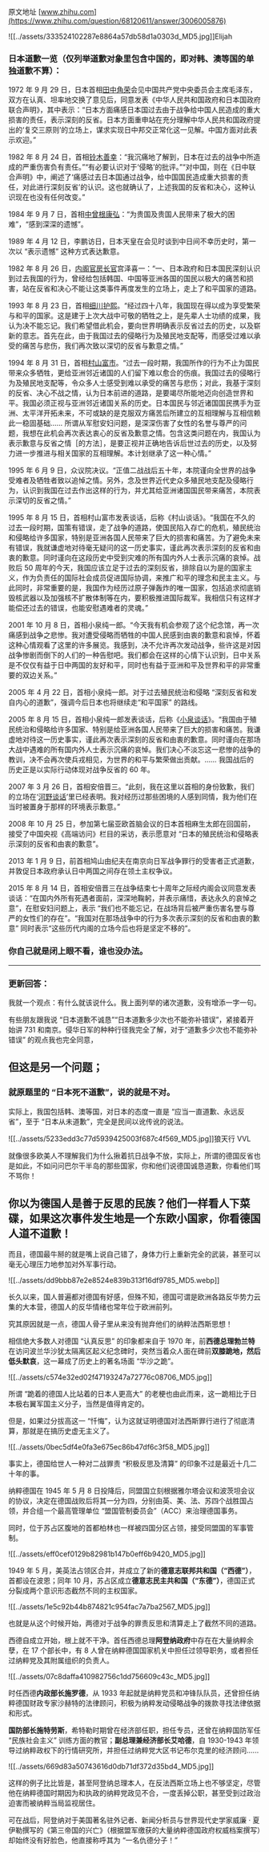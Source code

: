 原文地址 [www.zhihu.com](https://www.zhihu.com/question/68120611/answer/3006005876) 

![[../assets/333524102287e8864a57db58d1a0303d_MD5.jpg]]Elijah​

### 日本道歉一览（仅列举道歉对象里包含中国的，即对韩、澳等国的单独道歉不算）：

1972 年 9 月 29 日，日本首相[田中角荣](https://www.zhihu.com/search?q=%E7%94%B0%E4%B8%AD%E8%A7%92%E8%8D%A3&search_source=Entity&hybrid_search_source=Entity&hybrid_search_extra=%7B%22sourceType%22%3A%22answer%22%2C%22sourceId%22%3A3006005876%7D)会见中国共产党中央委员会主席毛泽东，双方在认真、坦率地交换了意见后，同意发表《中华人民共和国政府和日本国政府联合声明》，其中表示：“日本方面痛感日本国过去由于战争给中国人民造成的重大损害的责任，表示深刻的反省。日本方面重申站在充分理解中华人民共和国政府提出的‘复交三原则’的立场上，谋求实现日中邦交正常化这一见解。中国方面对此表示欢迎。”

1982 年 8 月 24 日，首相[铃木善幸](https://www.zhihu.com/search?q=%E9%93%83%E6%9C%A8%E5%96%84%E5%B9%B8&search_source=Entity&hybrid_search_source=Entity&hybrid_search_extra=%7B%22sourceType%22%3A%22answer%22%2C%22sourceId%22%3A3006005876%7D)：“我沉痛地了解到，日本在过去的战争中所造成的严重伤害负有责任。”“有必要认识对于‘侵略’的批评。”“对中国，则在《日中联合声明》中，阐述了‘痛感过去日本国通过战争，给中国国民造成重大损害的责任，对此进行深刻反省’的认识。这也就确认了，上述我国的反省和决心，这种认识现在也没有任何改变。”

1984 年 9 月 7 日，首相[中曾根康弘](https://www.zhihu.com/search?q=%E4%B8%AD%E6%9B%BE%E6%A0%B9%E5%BA%B7%E5%BC%98&search_source=Entity&hybrid_search_source=Entity&hybrid_search_extra=%7B%22sourceType%22%3A%22answer%22%2C%22sourceId%22%3A3006005876%7D)：“为贵国及贵国人民带来了极大的困难”，“感到深深的遗憾”。

1989 年 4 月 12 日，李鹏访日，日本天皇在会见时谈到中日间不幸历史时，第一次以 “表示遗憾” 这种方式表达歉意。

1982 年 8 月 26 日，[内阁官房长官](https://www.zhihu.com/search?q=%E5%86%85%E9%98%81%E5%AE%98%E6%88%BF%E9%95%BF%E5%AE%98&search_source=Entity&hybrid_search_source=Entity&hybrid_search_extra=%7B%22sourceType%22%3A%22answer%22%2C%22sourceId%22%3A3006005876%7D)宫泽喜一：“一、日本政府和日本国民深刻认识到过去我国的行为，曾经给包括韩国、中国等亚洲各国的国民以极大的痛苦和损害，站在反省和决心不能让这类事件再度发生的立场上，走上了和平国家的道路。

1993 年 8 月 23 日，首相[细川护熙](https://www.zhihu.com/search?q=%E7%BB%86%E5%B7%9D%E6%8A%A4%E7%86%99&search_source=Entity&hybrid_search_source=Entity&hybrid_search_extra=%7B%22sourceType%22%3A%22answer%22%2C%22sourceId%22%3A3006005876%7D)。“经过四十八年，我国现在得以成为享受繁荣与和平的国家。这是建于上次大战中可敬的牺牲之上，是先辈人士功绩的成果，我认为决不能忘记。我们希望借此机会，要向世界明确表示反省过去的历史，以及崭新的意志。首先在此，由于我国过去的侵略行为及殖民地支配等，而感受过难以承受的痛苦与悲伤，我们再次致以深切的反省与歉意之情。”

1994 年 8 月 31 日，首相[村山富市](https://www.zhihu.com/search?q=%E6%9D%91%E5%B1%B1%E5%AF%8C%E5%B8%82&search_source=Entity&hybrid_search_source=Entity&hybrid_search_extra=%7B%22sourceType%22%3A%22answer%22%2C%22sourceId%22%3A3006005876%7D)。“过去一段时期，我国所作的行为不止为国民带来众多牺牲，更给亚洲邻近诸国的人们留下难以愈合的伤痕。我国过去的侵略行为及殖民地支配等，令众多人士感受到难以承受的痛苦与悲伤；对此，我基于深刻的反省、决心不战之情，认为日本前进的道路，是要竭尽所能地迈向创造世界和平。我国必须正视与亚洲邻近诸国关系的历史。日本国民与邻近诸国国民携手为亚洲、太平洋开拓未来，不可或缺的是克服双方痛苦后所建立的互相理解与互相信赖此一稳固基础…… 所谓从军慰安妇问题，是深深伤害了女性的名誉与尊严的问题，我想在此机会再次表达衷心的反省及歉意之情。包含这类问题在内，我国认为表示歉意与反省之情［的方法］，是要正视并正确地告诉后世过去的历史，以及努力进一步推进与相关国家的互相理解。本计划继承了这一种心情。”

1995 年 6 月 9 日，众议院决议。“正值二战战后五十年，本院谨向全世界的战争受难者及牺牲者致以追悼之情。另外，念及世界近代史众多殖民地支配及侵略行为，认识到我国在过去作出这样的行为，并尤其给亚洲诸国国民带来痛苦，本院表示深切的反省之情。”

1995 年 8 月 15 日，首相村山富市发表谈话，后称《村山谈话》。“我国在不久的过去一段时期，国策有错误，走了战争的道路，使国民陷入存亡的危机，殖民统治和侵略给许多国家，特别是亚洲各国人民带来了巨大的损害和痛苦。为了避免未来有错误，我就谦虚地对待毫无疑问的这一历史事实，谨此再次表示深刻的反省和由衷的歉意。同时谨向在这段历史中受到灾难的所有国内外人士表示沉痛的哀悼。战败后 50 周年的今天，我国应该立足于过去的深刻反省，排除自以为是的国家主义，作为负责任的国际社会成员促进国际协调，来推广和平的理念和民主主义。与此同时，非常重要的是，我国作为经历过原子弹轰炸的唯一国家，包括追求彻底销毁核武器以及加强核不扩散体制等在内，要积极推进国际裁军。我相信只有这样才能偿还过去的错误，也能安慰遇难者的灵魂。”

2001 年 10 月 8 日，首相小泉纯一郎。“今天我有机会参观了这个纪念馆，再一次痛感到战争之悲惨。我对遭受侵略而牺牲的中国人民感到由衷的歉意和哀悼，怀着这种心情观看了这里的许多展览。我感到，决不允许再次发动战争，些许这是对因战争惨剧而倒下的人们的一种告慰吧。我们都会在这样的心情下认识到，日中关系是不仅仅有益于日中两国的友好和平，同时也有益于亚洲和平及世界和平的非常重要的双边关系。”

2005 年 4 月 22 日，首相小泉纯一郎。对于过去殖民统治和侵略 “深刻反省和发自内心的道歉”，强调今后日本也将继续走“和平国家” 的路线。

2005 年 8 月 15 日，首相小泉纯一郎发表谈话，后称《[小泉谈话](https://www.zhihu.com/search?q=%E5%B0%8F%E6%B3%89%E8%B0%88%E8%AF%9D&search_source=Entity&hybrid_search_source=Entity&hybrid_search_extra=%7B%22sourceType%22%3A%22answer%22%2C%22sourceId%22%3A3006005876%7D)》。“我国由于殖民统治和侵略给许多国家、特别是给亚洲各国人民带来了巨大的损害和痛苦。我谦虚地对待这一历史事实，谨此再次表示深刻的反省和由衷的歉意。同时谨向在那场大战中遇难的所有国内外人士表示沉痛的哀悼。我们决心不淡忘这一悲惨的战争的教训，决不会再次使兵戎相见，为世界的和平与繁荣做出贡献。…… 我国战后的历史正是以实际行动体现对战争反省的 60 年。

2007 年 3 月 26 日，首相安倍晋三。“此刻，我在这里以首相的身份致歉，我们的立场在‘[河野谈话](https://www.zhihu.com/search?q=%E6%B2%B3%E9%87%8E%E8%B0%88%E8%AF%9D&search_source=Entity&hybrid_search_source=Entity&hybrid_search_extra=%7B%22sourceType%22%3A%22answer%22%2C%22sourceId%22%3A3006005876%7D)’里已经表明。我对经历过那些困境的人感到同情，我为他们在当时被置身于那样的环境表示歉意。”

2008 年 10 月 25 日，参加第七届亚欧首脑会议的日本首相麻生太郎在回国前，接受了中国央视《高端访问》栏目的采访，表示愿意对 “日本的殖民统治和侵略表示深刻的反省和由衷的歉意”。

2013 年 1 月 9 日，前首相鸠山由纪夫在南京向日军战争罪行的受害者正式道歉，并敦促日本政府承认日中两国之间存在领土主权争议。

2015 年 8 月 14 日，首相安倍晋三在战争结束七十周年之际经内阁会议同意发表谈话：“在国内外所有死遇者面前，深深地鞠躬，并表示痛惜，表达永久的哀悼之意”，在慰安妇问题上，表示 “我们也不能忘记，在战场背后被严重伤害名誉与尊严的女性们的存在”。“我国对在那场战争中的行为多次表示深刻的反省和由衷的歉意” 同时表示“这些历代内阁的立场今后也将是坚定不移的”。

### 你自己就是闭上眼不看，谁也没办法。

* * *

### 更新回答：

我就一个观点：有什么就该说什么。我上面列举的诸次道歉，没有增添一字一句。

有些朋友跟我说 “日本道歉不诚恳”“日本道歉多少次也不能弥补错误”，紧接着开始讲 731 和南京。侵华日军的种种行径我完全了解，对于“道歉多少次也不能弥补错误” 的观点我也完全同意，

但这是另一个问题；
---------

### 就原题里的 “日本死不道歉”，说的就是不对。

实际上，我国包括韩、澳等国，对日本的态度一直是 “应当一直道歉、永远反省”，至于 “日本从未道歉”，完全是民间以讹传讹的说法。

![[../assets/5233edd3c77d5939425003f687c4f569_MD5.jpg]]狼天行 VVL​

就像很多欧美人不理解我们为什么揪着抗日战争不放，实际上，所谓的德国反省也是如此，不如问问巴尔干半岛的那些国家，你和他们说德国诚恳道歉，你看他们骂不骂你！

你以为德国人是善于反思的民族？他们一样看人下菜碟，如果这次事件发生地是一个东欧小国家，你看德国人道不道歉！
-----------------------------------------------------

而且，德国最牛掰的就是嘴上说自己错了，身体力行上重新完全的武装，甚至可以毫无心理压力地参加对外军事行动。

![[../assets/dd9bbb87e2e8524e839b313f16df9785_MD5.webp]]

长久以来，国人普遍都对德国有好感，但殊不知，德国可谓是欧洲各路反华势力云集的大本营，德国人的反华情绪也常年位于欧洲前列。

究其原因就是一点，德国人骨子里从来没有抛弃他们的纳粹法西斯思想！

相信绝大多数人对德国 “认真反思” 的印象都来自于 1970 年，前**西德总理勃兰特**在访问波兰华沙犹太隔离区起义纪念碑时，突然当着众人面在碑前**双膝跪地，然后低头默哀**，这一幕成了历史上的著名场面 “华沙之跪”。

![[../assets/c574e32ed02f47193247a72776c08706_MD5.jpg]]

所谓 “跪着的德国人比站着的日本人更高大” 的老梗也由此而来，这一跪相比于日本极右翼军国主义分子，当然是值得肯定的。

但是，如果过分拔高这一 “忏悔”，认为这就证明德国对法西斯罪行进行了彻底清算，那就是在搞历史虚无主义了。

![[../assets/0bec5df4e0fa3e675ec86b47df6c3f58_MD5.jpg]]

事实上，德国给世人一种对二战罪责 “积极反思及清算” 的印象不过是最近十几二十年的事。

纳粹德国在 1945 年 5 月 8 日投降后，同盟国立刻根据雅尔塔会议和波茨坦会议的协议，决定在德国战败后将其一分为四，分别由英、美、法、苏四个战胜国占领，并合组一个最高管理单位 “盟国管制委员会”（ACC）来治理德国事务。

同时，位于苏占区腹地的首都柏林也一样被四国分区占领，接受同盟国的军事管制。

![[../assets/eff0cef0129b82981b147b0eff6b9420_MD5.jpg]]

1949 年 5 月，美英法占领区合并，并成立了新的**德意志联邦共和国（“西德”）**，首都设在波恩；同年 10 月，苏占区成立**德意志民主共和国（“东德”）**，德国正式分裂成两个意识形态截然不同的主权国家。

![[../assets/1e5c92b44b874821c954fac7a7ba2567_MD5.jpg]]

也就是从这个时候开始，两德对于战争的罪责反思和清算走上了截然不同的道路。

西德自成立开始，根上就不干净。首任西德总理**阿登纳政府**中存在在大量纳粹余孽，在 17 个部长中，有 8 人曾在纳粹德国国家机关中担任过领导职务，或者担任过纳粹党及其附属组织的负责人。

![[../assets/07c8daffa410982756c1dd756609c43c_MD5.jpg]]

时任西德**内政部长施罗德**，从 1933 年起就是纳粹党员和冲锋队队员，还曾担任纳粹德国财政专家沙赫特的法律顾问，积极为纳粹发动侵略战争的拨款寻找法律依据和形式。

**国防部长施特劳斯**，希特勒时期曾在经济部任职，担任专员，还曾在纳粹国防军任 “民族社会主义” 训练方面的教官；**副总理兼经济部长艾哈德**，自 1930-1943 年领导过纳粹政权下的行情研究所，并担任过纳粹党大区书记布尔克里的经济顾问......

![[../assets/669d83a50743616d0db71df372d35bd4_MD5.jpg]]

这样的例子比比皆是，甚至阿登纳总理本人，在反法西斯立场上也不够坚定，尽管他在纳粹德国时期因为和执政的纳粹党政见不合，一度丢掉公职，甚至受到过政治迫害而被纳粹当局监视居住。

可在战后，阿登纳对于美国著名驻外记者、新闻分析员与世界现代史学家威廉 · 夏伊勒撰写的《第三帝国的兴亡》（根据盟军缴获的大量纳粹德国政府权威档案撰写）却始终没有好脸色，他直接称呼其为 “一名仇德分子！”

![](data:image/svg+xml;utf8,<svg xmlns='http://www.w3.org/2000/svg' width='215' height='343'></svg>)

该书一度在西德被猛烈抨击，销量惨淡，威廉不由得感叹德国人在战后不过几年时间，竟然就像忘记了战争存在过一样。

至于在西德政府的基础，纳粹余孽问题更为严重，20 世纪 50 年代末期，西德司法界担任法官和检察官的前纳粹分子多达 9000 余人。

![[../assets/05f73eed909bc0c7b6a15f2bd887cc27_MD5.jpg]]

据东德争取统一委员会当时的统计，曾在纳粹德国司法部担任过领导职务或曾在各个特别法庭和军事法庭任职的 1000 多名法官，彼时在西德的司法系统中发挥着领导骨干作用。而在纳粹时代，数十万反法西斯主义战士曾根据上述法官的判决被长期监禁，有 6 万人被判处死刑。

更夸张的是，西德政府在路德维希堡设立的 “追缉纳粹战犯中心”，其总负责人**艾尔文 · 许勒**，本身就是一个罪恶多端，隐藏身份的纳粹战犯！

整个六七十年代，此人利用职权将来自苏联、波兰、捷克、南斯拉夫等战争受害国的大量揭发举报材料扣押甚至销毁，到最后，他干脆蛮横拒绝接受材料，成功让一大批战犯因证据不足，无法立案被释放或者轻判。

最令世人大跌眼镜的是，甲级战犯、原纳粹内政部部长助理和总顾问威廉 · 弗利克有个得力助手名为**汉斯 · 格罗布克**，此人曾残酷迫害被占领国家的无辜百姓，并且参与了臭名昭著的《纽伦堡种族法》和《国籍法》起草工作，甚至还在东欧协助艾希曼督促犹太人问题的 “最后解决”。

![[../assets/57288ef22c0b78bf3effab0ebceb2019_MD5.jpg]]

按照道理，犯下如此罪行至少是个乙级战犯没跑了，而且在战后初期，曾被盟国有关机构列为第 101 号战犯。

但不知道为何，他没受到任何惩罚，还重返政界，混到了西德国务秘书的职务，并利用职权继续将大批纳粹余孽或极右翼分子吸纳进西德政府里，巅峰时期，西德官员总数三分之二的底子都不干净，直到 1963 年东德政府将此事对外公布抨击西德 “纳粹余孽死灰复燃” 后，格罗布克才被免职。

![[../assets/8af79ee0ace7bdcc4e631db48eb299f3_MD5.jpg]]

至于在重建后的西德军队中，前纳粹德军成员更是比比皆是，比如西德**联邦情报局局长盖伦**是前纳粹德国军事情报局东方处处长；纳粹高级将领**汉斯 · 斯派达尔**（曾任纳粹德军驻法国部队参谋长，是隆美尔元帅的主要助手）和**阿道夫 · 豪辛格**（曾任纳粹武装力量大本营作战处长，进攻苏联的 “巴巴罗萨计划” 主要策划者之一）在北约总部中担任要职；

![[../assets/46b1c39bcb562470965fd6b638355d96_MD5.jpg]]

西德**国防军总司令路德维希 · 克吕维尔**在纳粹德国时期担任过坦克部队中将，纳粹海军上将**赫尔穆特 · 海耶**与**弗里德里希 · 卢格**在战后继续参与制定北约在北海和波罗地海同苏联、东欧国家作战计划。

至于**西德国防军的 4 个主要军团的司令官**全部为纳粹德国的将领，一直到六十年代末，西德军队的高级将领中的前纳粹分子依然高达 70%，他们都曾在希特勒的总参谋本部工作过，或者就是纳粹前国防部、最高统帅部的领导成员，至于中下层的军官、基层官兵中的极右翼、前纳粹分子更是多如牛毛。

![[../assets/01aa089e1b525d44c7985297a2373d46_MD5.jpg]]

一个被占领的战败国，能够明目张胆地这么搞，当然是在美国占领军一手包庇下才能达成。

在这种风气的影响下，西德民间怀念纳粹的势头也一度高涨，英国著名历史学者托尼. 朱特在其著作《战后欧洲史》中详细描述了战后初期，西德民间的状况：

![[../assets/a8474c2d72bcdae93cc40cdaa2b0c808_MD5.jpg]]

**“战后初期的民意调查资料证实了盟军的努力收效甚微。1946 年 10 月，当纽伦堡审判结束时，只有 6% 的德国人愿意承认，他们认为审判是‘不公平的’，但 4 年后，1/3 的人持这种观点。**

他们持这样的观点毫不奇怪，因为从 1945 年到 1949 年这整段时间里，大多数德国人始终认为‘纳粹主义是一种很好的理念，只是被操作坏了’。1946 年 11 月，在美军占领区内接受调查的德国人中有 37% 的人认为对犹太人、波兰人和其他非雅利安人的调查，对于德国人的安全来说是‘必要的’。”

![[../assets/a05ba5a423f6df8708b2b271b07308bd_MD5.jpg]]

“在 1946 年 11 月这同一次调查中，1/3 的德国人同意一种观点，即‘犹太人不应享有属于雅利安人种的同样权利’。这也并不会令人感到特别惊奇，因为做出这种反应的人刚刚从时间长达 12 年之久持这种观点的极权政府之下走出来。真正令人惊异的是 6 年后举行的一次民意调查，联邦德国持‘德国土地上最好没有犹太人’观点的人数比例居然还略高于上述的 1/3，达到 37%。”

“若没有这种集体失忆症，欧洲战后令人惊愕的复苏是不可能的。可以肯定的是，很多被抛置脑后的事情将会以各种令人不愉快的方式再度回忆起来。但是随着岁月流逝，要到很晚以后才会清楚，战后欧洲赖以作为基础的各种神话会在多大程度上引起破坏和变化。”

![[../assets/d97a03362c675ce5fcabe87bb6350154_MD5.jpg]]

到了 1948 年的柏林危机，以美国为首的西方阵营空军共出动了 26 万多架次的运输机，为西柏林每日平均空运的物资最多时达到 15000 吨。

![[../assets/b67d2e3ab4fecb0d67437f5cd120e933_MD5.jpg]]

当时，英国著名历史学家汤因比曾亲历了那段历史，他在《国际事务概览》中详细记述了当时西柏林发生的故事。

其中，有这样一个事件：当时，苏军和西柏林的盟军司令部定期会做一定会晤，苏军方面的英语翻译是一个年轻的女孩，在会谈间隙，苏军女翻译用羡慕的口吻对英美军官说：“盟军如今救济德国人的物资要是能给当年的列宁格勒就好了。”

![[../assets/4e1741afe113c872cf08fa1d8bb88b5f_MD5.jpg]]

谁知话音未落，有一名德国女公务员应该是听懂了这句话，她径直走来，用理直气壮且带有轻蔑的口吻，用英语对苏军女翻译嚷道：**“德国人能吃这些是因为我们是优等民族！”**

此言一出，汤因比倍感震惊，因为这个德国女士明明看着温文尔雅，像是受过高等教育的人，竟然会说出这样的话。

![[../assets/83f73e8f70d19e2e2f0545c22e7e1388_MD5.jpg]]

不难看出，西德对纳粹的反思从一开始就是不够的，这一点，中国人曾经有着非常清醒的认识：

![[../assets/ceee289c80d7e6c33ceccfde31dea898_MD5.jpg]]

直到 1982 年底，时任西德的联邦政府司法部长宣布，在西德经过侦查或法庭审理的 86463 名战犯中，真正受到惩治的只有 6432 人，不足审理总数的 8%，而就在这些战犯中，还不乏大量被轻判的。

纳粹屠杀了 600 万犹太人是滔天罪行，但 2700 万苏联人民，170 万前南斯拉夫人民的死难，难道比不过犹太人吗？更有甚者，同样被纳粹大规模清洗的吉普赛人，德国当局几乎没有谈起过，世人似乎都忘了还有这么一个受害人群体存在。

![[../assets/20ea087c942c25421053982fd956863e_MD5.jpg]]

同样，我们必须客观认识到德国的道歉有极大的政治因素在其中。冷战开始后的美苏争霸格局，美国为首的北约急需一个能够团结在欧洲抵抗红色军团的力量，为此必须将德国重新武装起来，但是怕舆论无法接受，便制作了一系列包装工作，如下跪道歉，纪录片，课本教材等，这些更大因素上是大局观需求。

实事求是地说，由于帝国主义集团反共的需要，无论是日本还是德国，其战争罪行都远未得到彻底清算。法西斯战犯们不但大多逃过了制裁，还在战后新政府中身居要职。

![[../assets/6557ef8e92babe205de8b3928c4bd34c_MD5.jpg]]

反省战争、忏悔罪行，根本上不是为了过去，而是为了当代和将来，有没有好好清算历史，看看当事人后来的所作所为即可知晓。

即便是追杀纳粹分子的东德，冷战时期的 “布拉格之春”，穿着和二战相似的东德军队再度踏入捷克斯洛伐克领土时，也带给当地人民巨大的心理创伤。

而统一后的德国，更是彻底解禁集体自卫权（如今雅尔塔体系对日本的约束力远大于对德国的约束力）。

![[../assets/ddbc8db074a96bb9541a3e95808c8739_MD5.jpg]]

1991 年 6 月 25 日，前南斯拉夫发生动荡，斯洛文尼亚和克罗地亚宣布独立分裂国家时，德国竟然第一个跳出来干涉前南，不仅率先承认斯洛文尼亚和克罗地亚，更是伙同奥地利、意大利、匈牙利向斯洛文尼亚和克罗地亚输送了足够武装十万人的军火。

后期更是直接派出顾问参与战争，完全是一副急不可耐地意图摧毁欧洲 “最后一个布尔什维克堡垒” 的架势。

更不要说在 2001 年，德军跟随美国，向八竿子打不着的阿富汗派遣军队，只为助纣为虐。

![[../assets/83342565efeb66ff4fa5c3aba43faf3e_MD5.jpg]]

所谓的德国彻底反省忏悔了战争罪行，并不存在，更跟什么 “德国人高贵的民族性格” 没有半毛钱关系。

![[../assets/bfbaa0c6323cd09cee19c09f1823d265_MD5.jpg]]

当了解了 50 年代阿登纳集团的所作所为，这种鬼话就会被彻底拉下神坛。我们作为法西斯主义受害国的人民，对痛哭流涕的道歉，可以接受，但没必要感动，更无须为此而对 “高贵的德意志民族” 不惜溢美之词。更何况，直到今天，德国人的认罪依然显得如此扭扭捏捏、言不由衷。

二战时期被纳粹夷为平地德国唐人街（至今再未重建），被关进纳粹集中营遇害的华人们，你听到过德国人为此有哪怕一声道歉吗？

![[../assets/97a80941ebedcf05d665b5f8aa564c70_MD5.jpg]]

因为塞尔维亚人民真的深切体会了西方势力的双标和无耻，尤其是那个被各国公知盛赞为「反战争反思典范」的德国人的无耻！

![[../assets/51221c0620bf2206aa08561f6a746319_MD5.jpg]]

而对于德军参与 1999 年轰炸南联盟的战争罪行，德国什么态度呢？

![[../assets/e50d403cfa1d1f3c21a1ada0a997bc84_MD5.jpg]]

2021 年 4 月 6 日德国驻塞尔维亚大使托马斯 · 谢布公然宣称：

### 「北约在 1999 年轰炸南联盟是必要的，因为这是为了科索沃的‘人权’以及阻止‘种族屠杀’。」

更过分的是，谢布大使竟然还督促塞尔维亚：

### 「尽快承认科索沃独立，这样对各方都有好处。」

![[../assets/21ce61f831cfa00e3d15d02bed8b3cb9_MD5.jpg]]

更可耻的是，谢布大使选择发表如此言论的这天，竟然还是在塞尔维亚人民悼念纳粹德国轰炸贝尔格莱德 80 周年之际。

![[../assets/af209ee22c4c00f910ef5ed177d7767a_MD5.jpg]]

我们这样换位思考一下，日本驻华大使在「国家公祭日」当天，对中国人民说：

**「当年的 “满洲事变” 很有必要，那都是为了“大东亚共荣”」；**

紧接着，日本驻华大使还敦促中国：

**「尽快承认 “台独”，并确定钓鱼岛属于日本」。**

![[../assets/bd4865b53e84e86cbc7c2eda0139afc7_MD5.jpg]]

这么联想一下，是不是牙齿都要咬碎了！

![[../assets/23b7bb9fd482567464664799b29ece19_MD5.jpg]]

可是，德国人竟然就这么做了，这水平可比日本高多了，毕竟，日本自卫队在截止写这篇回答之际，还没有派遣空中自卫队战机参与轰炸他国。（当然， 这不是他们不想，是暂时不敢）

虽然日本右翼极端的无耻，但是，为什么德国人就成了许多德棍心中的「道德楷模」呢？

![[../assets/0bec5df4e0fa3e675ec86b47df6c3f58_MD5.jpg]]

要知道，相较于德国，捷克总统却在 2021 年 5 月 18 日向塞尔维亚就跟随北约轰炸南联盟（我国大使馆在那次遭遇美军导弹轰炸，三名记者遇难），向塞尔维亚总统武契奇表达了「真诚歉意」。

![[../assets/f85a437f3c9f0fc1657e9d60ff072722_MD5.jpg]]

泽曼声称：**「当时捷克是想反对北约轰炸决议的，但无奈孤掌难鸣，但这不能当成借口，自己多年来一直备受 “良心” 谴责，于是借此表达忏悔。」**

![[../assets/0174819ec7e2f7ad7c69b018057567c1_MD5.jpg]]

甭管泽曼这话到底是不是真心，不过也是不容易了，毕竟此前从未有任何北约国家为那次绕开联合国，对一个主权国家进行 78 天狂轰滥炸的野蛮行径道歉。

所以说，在看透了这些老牌帝国主义的嘴脸后，稍微脑子正常一点的人也该清醒了吧。

但怎奈总有一些人要替塞尔维亚人民原谅德国，毕竟在他们看来：

### 「德国人都下跪了，你们还想咋样！」

![[../assets/a5dd99bd6ccd5ec082ded260691f0961_MD5.jpg]]

所以说，现在包括波兰、希腊向德国索赔也是应该的，要不然他们真把自己当圣人了！

**参考资料：**

冯存诚：《正义之剑——全球追捕审判纳粹战犯史鉴》

威廉 · 夏伊勒：《第三帝国的兴亡》

托尼 · 朱特《战后欧洲史》

贾雷德 · 戴蒙德《剧变：人类命运的未来在哪里？》

汤因比：《国际事物概览》
